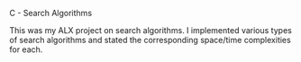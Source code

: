 C - Search Algorithms

This was my ALX project on search algorithms. I implemented various types of search algorithms and stated the corresponding space/time complexities for each.
